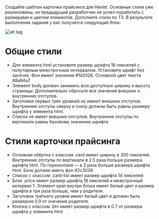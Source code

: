 <p>Создайте шаблон карточки прайсинга для Hexlet. Основные стили уже реализованы, но предыдущий разработчик не успел поработать с размерами и цветом элементов. Дополните стили по ТЗ. В результате выполнения задания у вас получится следующий блок:</p>

![alt tag](https://cdn2.hexlet.io/store/derivatives/original/a0cc77d228dc86e0984f9cbc8bf95971.jpg)

<h1>Общие стили</h1>
<ul>
  <li>Для элемента html установите размер шрифта 18 пикселей с полуторным межстрочным интервалом. Установите шрифт без засечек. Фон имеет значение #1d2026. Основной цвет текста #8a94a7.</li>

  <li>Элемент body должен занимать всю доступную ширину и высоту страницы. Дополнительно сбросьте все значения внешних и внутренних отступов.</li>

  <li>Заголовки первых трёх уровней не имеют внешних отступов. Внутренние отступы сверху и снизу должны быть равны размеру шрифта у элемента html.</li></li>

  <li>Список не имеет внешних отступов. Внутренние отступы по вертикали равны базовому значению шрифта</li>
</ul>
<h1>Стили карточки прайсинга</h1>
<ul>
  <li>Основная обёртка с классом .card имеет ширину в 300 пикселей. Внутренние отступы по вертикали в 2.5 раза больше размера шрифта html. По горизонтали — в 2 раза больше размера шрифта html. Блок должен иметь фон #2c3039.</li>

  <li>Список с классом .card-list имеет размер шрифта 14 пикселей.</li>

  <li>Блок .price имеет размер шрифта 18 пикселей и межстрочный интервал 1. Элемент span внутри блока имеет белый цвет и размер шрифта в три раза больше, чем у родителя.</li>

  <li>Заголовок третьего уровня имеет белый цвет и должен быть размером 0.9 от значения родителя.</li>

  <li>Кнопка с классом .btn имеет размер шрифта в 0.7 от размера шрифта у элемента html</li>
</ul>
